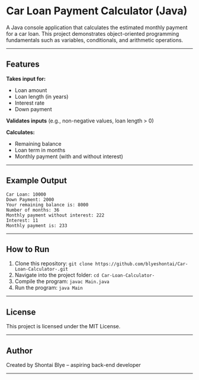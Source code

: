 # Car Loan Payment Calculator (Java)

A Java console application that calculates the estimated monthly payment for a car loan. 
This project demonstrates object-oriented programming fundamentals such as variables, conditionals, and arithmetic operations. 

---

## Features

**Takes input for:**
- Loan amount  
- Loan length (in years)  
- Interest rate  
- Down payment

**Validates inputs** (e.g., non-negative values, loan length > 0)

**Calculates:**
- Remaining balance  
- Loan term in months  
- Monthly payment (with and without interest)

---

## Example Output
```
Car Loan: 10000
Down Payment: 2000
Your remaining balance is: 8000
Number of months: 36
Monthly payment without interest: 222
Interest: 11
Monthly payment is: 233
```
---

## How to Run
1. Clone this repository: `git clone https://github.com/blyeshontai/Car-Loan-Calculator-.git`
2. Navigate into the project folder: `cd Car-Loan-Calculator-` 
3. Compile the program: `javac Main.java`
4. Run the program: `java Main`

---

## License

This project is licensed under the MIT License.

---

## Author

Created by Shontai Blye – aspiring back-end developer

---
